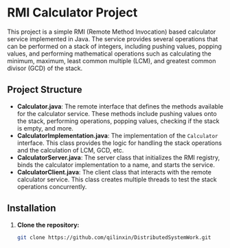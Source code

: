 # RMI Calculator Project

This project is a simple RMI (Remote Method Invocation) based calculator service implemented in Java. The service provides several operations that can be performed on a stack of integers, including pushing values, popping values, and performing mathematical operations such as calculating the minimum, maximum, least common multiple (LCM), and greatest common divisor (GCD) of the stack.

## Project Structure

- **Calculator.java**: The remote interface that defines the methods available for the calculator service. These methods include pushing values onto the stack, performing operations, popping values, checking if the stack is empty, and more.
- **CalculatorImplementation.java**: The implementation of the `Calculator` interface. This class provides the logic for handling the stack operations and the calculation of LCM, GCD, etc.
- **CalculatorServer.java**: The server class that initializes the RMI registry, binds the calculator implementation to a name, and starts the service.
- **CalculatorClient.java**: The client class that interacts with the remote calculator service. This class creates multiple threads to test the stack operations concurrently.

## Installation

1. **Clone the repository:**

   ```bash
   git clone https://github.com/qilinxin/DistributedSystemWork.git
